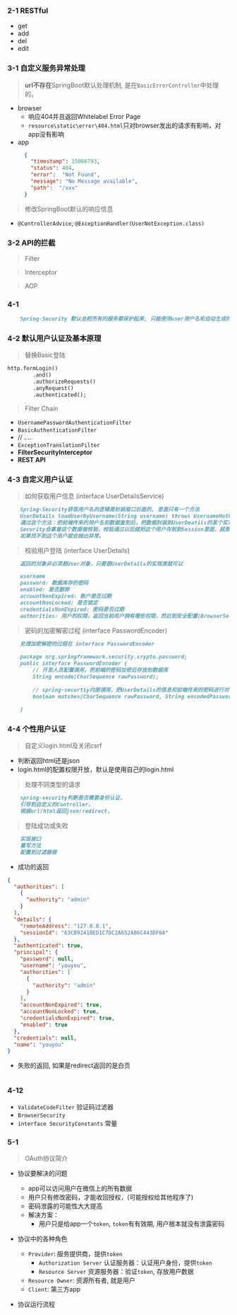 ### 2-1 RESTful

- get
- add
- del
- edit

### 3-1 自定义服务异常处理

> **url不存在**SpringBoot默认处理机制, 是在`BasicErrorController`中处理的。

- browser
    - 响应404并且返回Whitelabel Error Page 
    - `resource\static\error\404.html`只对browser发出的请求有影响，对app没有影响
- app 
    ```json
      {
        "timestamp": 15066793,
        "status": 404,
        "error":  "Not Found",
        "message": "No Message available",
        "path":  "/xxx"
      }
    ```
    
> 修改SpringBoot默认的响应信息

- `@ControllerAdvice`, `@ExceptionHandler(UserNotException.class)`


### 3-2 API的拦截

> Filter

> Interceptor

> AOP

### 4-1 

```markdown
    Spring-Security 默认会把所有的服务都保护起来, 只能使用user用户名和自动生成的密码登陆
```

### 4-2 默认用户认证及基本原理

> 替换Basic登陆

```markdown
http.formLogin()
        .and()
        .authorizeRequests()
        .anyRequest()
        .authenticated();
```

> Filter Chain

- `UsernamePasswordAuthenticationFilter`
- `BasicAuthenticationFilter`
- // ....
- `ExceptionTranslationFilter`
- **FilterSecurityInterceptor**
- **REST API**


### 4-3 自定义用户认证

> 如何获取用户信息 (interface UserDetailsService)

```markdown
    Spring-Security获取用户名的逻辑是封装接口后面的, 里面只有一个方法
    UserDetails loadUserByUsername(String username) throws UsernameNotFoundException
    通过这个方法：把前端传来的用户名到数据查到后，把数据封装到UserDeatils的某个实现类，并且返回。
    Security会拿着这个数据做校验，校验通过以后就把这个用户存到到Session里面，就是登陆成功了。
    如果找不到这个用户就会抛出异常。
```

> 校验用户登陆 (interface UserDetails)     

```markdown
    返回的对象非必须是User对象，只要是UserDetails的实现类就可以

    username
    password: 数据库存的密码
    enabled: 是否删除
    accountNonExpired: 账户是否过期
    accountNonLocked: 是否锁定
    credentialsNonExpired: 密码是否过期
    authorities: 用户的权限，返回当前用户拥有哪些权限，然后到安全配置(BrowserSecurityConfig)里面去验证用户的权限，
```

> 密码的加密解密过程 (interface PasswordEncoder)

```markdown
    处理加密解密的过程在 interface PasswordEncoder
    
    package org.springframework.security.crypto.password;
    public interface PasswordEncoder {
        // 开发人员配置调用，把前端的密码加密后存放到数据库
    	String encode(CharSequence rawPassword);
    
        // spring-securtiy内部调用，把UserDetails的信息和前端传来的密码进行对比
    	boolean matches(CharSequence rawPassword, String encodedPassword);
    
    }
```

### 4-4 个性用户认证

> 自定义login.html及关闭csrf

- 判断返回html还是json
- login.html的配置权限开放，默认是使用自己的login.html

> 处理不同类型的请求

```markdown
    spring-security判断是否需要身份认证，
    引导到自定义的Controller，
    根据url/html返回json/redirect，
```

> 登陆成功或失败

```markdown
    实现接口
    重写方法
    配置到过滤器链
```

- 成功的返回
```json
{
  "authorities": [
    {
      "authority": "admin"
    }
  ],
  "details": {
    "remoteAddress": "127.0.0.1",
    "sessionId": "63CB9241BED1C7DC2A652A86C443DF6A"
  },
  "authenticated": true,
  "principal": {
    "password": null,
    "username": "youyou",
    "authorities": [
      {
        "authority": "admin"
      }
    ],
    "accountNonExpired": true,
    "accountNonLocked": true,
    "credentialsNonExpired": true,
    "enabled": true
  },
  "credentials": null,
  "name": "youyou"
}
```

- 失败的返回, 如果是redirect返回的是白页

```json

```






### 4-12
    
- `ValidateCodeFilter` 验证码过滤器
- `BrowserSecurity`    
- `interface SecurityConstants` 常量

### 5-1

> OAuth协议简介
    
- 协议要解决的问题
    - app可以访问用户在微信上的所有数据
    - 用户只有修改密码，才能收回授权，(可能授权给其他程序了)
    - 密码泄露的可能性大大提高
    - 解决方案：
        - 用户只是给app一个`token`, `token`有有效期, 用户根本就没有泄露密码

- 协议中的各种角色
    - `Provider`: 服务提供商，提供`token`
        - `Authorization Server` 认证服务器：认证用户身份，提供`token`
        - `Resource Server` 资源服务器：验证`token`, 存放用户数据
    - `Resource Owner`: 资源所有者, 就是用户
    - `Client`: 第三方app

- 协议运行流程    
     